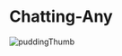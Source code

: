 # Chatting-Any

![puddingThumb](https://user-images.githubusercontent.com/66564091/227105740-e744cef8-b3ad-4dea-b89f-98e3c0543d5a.jpeg)
